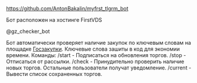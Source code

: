 https://github.com/AntonBakalin/myfrst_tlgrm_bot

Бот расположен на хостинге FirstVDS

@gz_checker_bot

Бот автоматически проверяет наличие закупок по ключевым словам на площадке [Госзакупки](https://zakupki.gov.ru/).
Ключевые слова зашиты в код для экономии времени.
Команды:
/start - Подписаться на обновления торгов.
/stop - Отписаться от рассылки.
/check - Принудительно проверить наличие новых торгов. Остальные пользователи получат уведомление.
/current - Вывести список сохраненных торгов.
